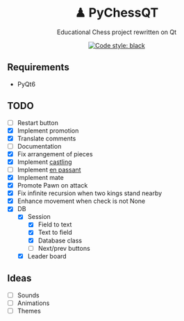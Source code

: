<h1 align="center">♟ PyChessQT</h1>
<p align="center">Educational Chess project rewritten on Qt
<p align="center"><a href="https://github.com/psf/black"><img alt="Code style: black" src="https://img.shields.io/badge/code%20style-black-000000.svg"></a>

## Requirements

- PyQt6

## TODO

- [ ] Restart button
- [x] Implement promotion
- [x] Translate comments
- [ ] Documentation
- [x] Fix arrangement of pieces
- [x] Implement [castling](https://en.wikipedia.org/wiki/Castling)
- [ ] Implement [en passant](https://en.wikipedia.org/wiki/En_passant)
- [x] Implement mate
- [x] Promote Pawn on attack
- [x] Fix infinite recursion when two kings stand nearby
- [x] Enhance movement when check is not None
- [x] DB
  - [x] Session
    - [x] Field to text
    - [x] Text to field
    - [x] Database class
    - [ ] Next/prev buttons
  - [x] Leader board

## Ideas

- [ ] Sounds
- [ ] Animations
- [ ] Themes
